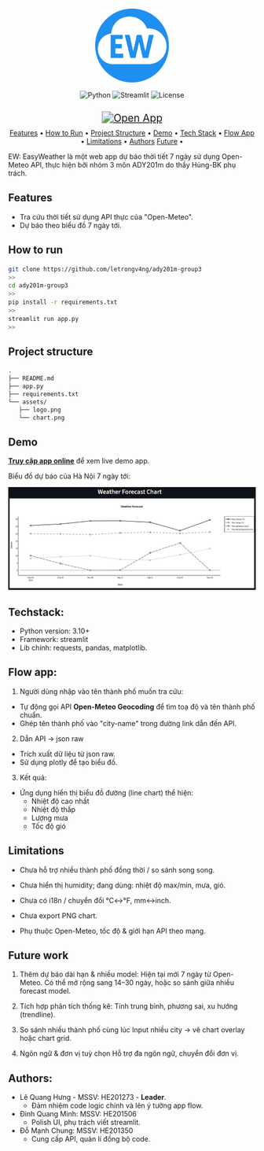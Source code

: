 <p align="center">
  <img src="assets/logo.png" alt="EasyWeather" width="150"/>
</p>

<p align="center">
  <img src="https://img.shields.io/badge/python-3.10%2B-blue" alt="Python">
  <img src="https://img.shields.io/badge/Framework-Streamlit-orange" alt="Streamlit">
  <img src="https://img.shields.io/badge/license-MIT-green" alt="License">
</p>

<p align="center">
  <a href="https://ady201m-group3.streamlit.app/">
    <img src="https://img.shields.io/badge/Open%20App-EasyWeather-brightgreen?style=for-the-badge&logo=streamlit" 
         alt="Open App"
         style="transform: scale(1.5); margin-top: 15px;">
  </a>
</p>

<p align="center">
  <a href="#feature">Features</a> •
  <a href="#how-to-run">How&nbsp;to&nbsp;Run</a> •
  <a href="#-project-structure">Project&nbsp;Structure</a> •
  <a href="#demo">Demo</a> •
  <a href="#techstack">Tech&nbsp;Stack</a> •
  <a href="#flow-app">Flow&nbsp;App</a> •
  <a href="#limitations">Limitations</a> •
  <a href="#authors">Authors</a>
  <a href="future-work">Future</a> •
</p>

EW: EasyWeather là một web app dự báo thời tiết 7 ngày sử dụng Open-Meteo API, thực hiện bởi nhóm 3 môn ADY201m do thầy Hùng-BK phụ trách.

## Features
- Tra cứu thời tiết sử dụng API thực của "Open-Meteo".
- Dự báo theo biểu đồ 7 ngày tới.
## How to run
```bash
git clone https://github.com/letrongv4ng/ady201m-group3
>>
cd ady201m-group3
>>
pip install -r requirements.txt
>>
streamlit run app.py
>>
```

 ## Project structure 
 ``` 
.
├── README.md
├── app.py
├── requirements.txt
└── assets/
    ├── logo.png
    └── chart.png

```

## Demo
**[Truy cập app online](https://ady201m-group3.streamlit.app/)** để xem live demo app.

Biểu đồ dự báo của Hà Nội 7 ngày tới:
<p align="center">
  <img src="assets/chart.png" alt="Weather Chart Demo" width="750"/>
</p>

## Techstack:
- Python version: 3.10+
- Framework: streamlit
- Lib chính: requests, pandas, matplotlib.

## Flow app:

1. Người dùng nhập vào tên thành phố muốn tra cứu:
- Tự động gọi API **Open-Meteo Geocoding** để tìm toạ độ và tên thành phố chuẩn.
- Ghép tên thành phố vào "city-name" trong đường link dẫn đến API.
2. Dẫn API -> json raw
- Trích xuất dữ liệu từ json raw.
- Sử dụng plotly để tạo biểu đồ.
3. Kết quả:
- Ứng dụng hiển thị biểu đồ đường (line chart) thể hiện:
    - Nhiệt độ cao nhất
    - Nhiệt độ thấp 
    - Lượng mưa
    - Tốc độ gió

## Limitations
- Chưa hỗ trợ nhiều thành phố đồng thời / so sánh song song.

- Chưa hiển thị humidity; đang dùng: nhiệt độ max/min, mưa, gió.

- Chưa có i18n / chuyển đổi °C↔°F, mm↔inch.

- Chưa export PNG chart.

- Phụ thuộc Open-Meteo, tốc độ & giới hạn API theo mạng.

## Future work
1. Thêm dự báo dài hạn & nhiều model:
Hiện tại mới 7 ngày từ Open-Meteo. Có thể mở rộng sang 14–30 ngày, hoặc so sánh giữa nhiều forecast model.

2. Tích hợp phân tích thống kê:
Tính trung bình, phương sai, xu hướng (trendline).

3. So sánh nhiều thành phố cùng lúc
Input nhiều city -> vẽ chart overlay hoặc chart grid.

4. Ngôn ngữ & đơn vị tuỳ chọn
Hỗ trợ đa ngôn ngữ, chuyển đổi đơn vị.

## Authors:
- Lê Quang Hưng - MSSV: HE201273 - **Leader**.
    - Đảm nhiệm code logic chính và lên ý tưởng app flow.
- Đinh Quang Minh: MSSV: HE201506
    - Polish UI, phụ trách viết streamlit.
- Đỗ Mạnh Chung: MSSV: HE201350
    - Cung cấp API, quản lí đồng bộ code.